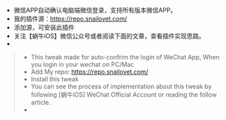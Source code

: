 * 微信APP自动确认电脑端微信登录，支持所有版本微信APP。
* 我的插件源：https://repo.snailovet.com/
* 添加源，可安装此插件
* 关注【蜗牛iOS】微信公众号或者阅读下面的文章，查看插件实现思路。
* 

> * This tweak made for auto-confrim the login of WeChat App, When you login in your wechat on PC/Mac
> * Add My repo: https://repo.snailovet.com/
> * Install this tweak
> * You can see the process of implementation about this tweak by following [蜗牛iOS] WeChat Official Account or reading the follow article.
> * 
